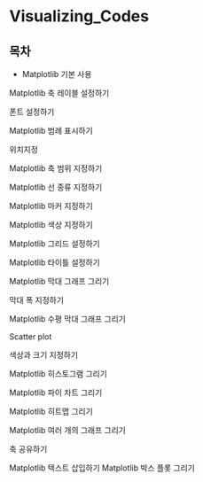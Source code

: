 # Visualizing_Codes

## 목차
- Matplotlib 기본 사용

Matplotlib 축 레이블 설정하기

폰트 설정하기

Matplotlib 범례 표시하기

위치지정

Matplotlib 축 범위 지정하기

Matplotlib 선 종류 지정하기

Matplotlib 마커 지정하기

Matplotlib 색상 지정하기

Matplotlib 그리드 설정하기

Matplotlib 타이틀 설정하기

Matplotlib 막대 그래프 그리기

막대 폭 지정하기

Matplotlib 수평 막대 그래프 그리기

Scatter plot

색상과 크기 지정하기

Matplotlib 히스토그램 그리기

Matplotlib 파이 차트 그리기

Matplotlib 히트맵 그리기

Matplotlib 여러 개의 그래프 그리기

축 공유하기

Matplotlib 텍스트 삽입하기
Matplotlib 박스 플롯 그리기
